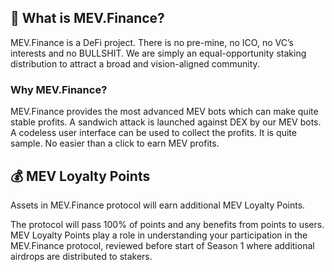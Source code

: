 ## 🏦 What is MEV.Finance?

MEV.Finance is a DeFi project. There is no pre-mine, no ICO, no VC’s interests and no BULLSHIT. We are simply an equal-opportunity staking distribution to attract a broad and vision-aligned community.

### Why MEV.Finance?
MEV.Finance provides the most advanced MEV bots which can make quite stable profits. A sandwich attack is launched against DEX by our MEV bots. A codeless user interface can be used to collect the profits. It is quite sample. No easier than a click to earn MEV profits.

## 💰 MEV Loyalty Points

Assets in MEV.Finance protocol will earn additional MEV Loyalty Points.

The protocol will pass 100% of points and any benefits from points to users. MEV Loyalty Points play a role in understanding your participation in the MEV.Finance protocol, reviewed before start of Season 1 where additional airdrops are distributed to stakers.


<!--
**MEVFinance/MEVFinance** is a ✨ _special_ ✨ repository because its `README.md` (this file) appears on your GitHub profile.

Here are some ideas to get you started:

- 🔭 I’m currently working on ...
- 🌱 I’m currently learning ...
- 👯 I’m looking to collaborate on ...
- 🤔 I’m looking for help with ...
- 💬 Ask me about ...
- 📫 How to reach me: ...
- 😄 Pronouns: ...
- ⚡ Fun fact: ...
-->
